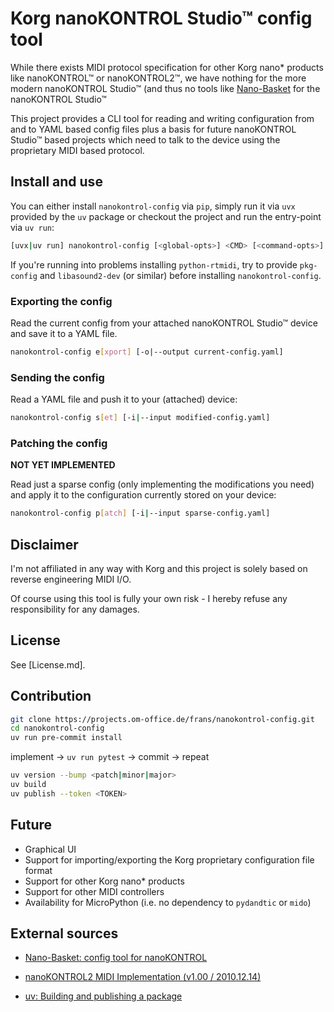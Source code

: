 # Korg nanoKONTROL Studio™ config tool

While there exists MIDI protocol specification for other Korg nano* products
like nanoKONTROL™ or nanoKONTROL2™, we have nothing for the more modern
nanoKONTROL Studio™ (and thus no tools like [Nano-Basket](https://github.com/royvegard/Nano-Basket)
for the nanoKONTROL Studio™

This project provides a CLI tool for reading and writing configuration from and
to YAML based config files plus a basis for future nanoKONTROL Studio™ based
projects which need to talk to the device using the proprietary MIDI based
protocol.


## Install and use


You can either install `nanokontrol-config` via `pip`, simply run it via
`uvx` provided by the `uv` package or checkout the project and run the
entry-point via `uv run`:

```bash
[uvx|uv run] nanokontrol-config [<global-opts>] <CMD> [<command-opts>]
```

If you're running into problems installing `python-rtmidi`, try to provide
`pkg-config` and `libasound2-dev` (or similar) before installing
`nanokontrol-config`.


### Exporting the config

Read the current config from your attached nanoKONTROL Studio™ device and save
it to a YAML file.

```bash
nanokontrol-config e[xport] [-o|--output current-config.yaml]
```

### Sending the config

Read a YAML file and push it to your (attached) device:

```bash
nanokontrol-config s[et] [-i|--input modified-config.yaml]
```

### Patching the config

**NOT YET IMPLEMENTED**

Read just a sparse config (only implementing the modifications you need) and
apply it to the configuration currently stored on your device:

```bash
nanokontrol-config p[atch] [-i|--input sparse-config.yaml]
```


## Disclaimer

I'm not affiliated in any way with Korg and this project is solely based on
reverse engineering MIDI I/O.

Of course using this tool is fully your own risk - I hereby refuse any
responsibility for any damages.


## License

See [License.md].


## Contribution

```bash
git clone https://projects.om-office.de/frans/nanokontrol-config.git
cd nanokontrol-config
uv run pre-commit install
```

implement -> `uv run pytest` -> commit -> repeat

```bash
uv version --bump <patch|minor|major>
uv build
uv publish --token <TOKEN>
```

## Future

* Graphical UI
* Support for importing/exporting the Korg proprietary configuration file format
* Support for other Korg nano* products
* Support for other MIDI controllers
* Availability for MicroPython (i.e. no dependency to `pydandtic` or `mido`)


## External sources

* [Nano-Basket: config tool for nanoKONTROL](https://github.com/royvegard/Nano-Basket)

* [nanoKONTROL2 MIDI Implementation (v1.00 / 2010.12.14)](
https://cdn.korg.com/us/support/download/files/aeb2862daf0cb7db826d8c62f51ec28d.txt?response-content-disposition=attachment%3Bfilename%2A%3DUTF-8%27%27nanoKONTROL2_MIDIimp.txt)

* [uv: Building and publishing a package](https://docs.astral.sh/uv/guides/package/#preparing-your-project-for-packaging
)
